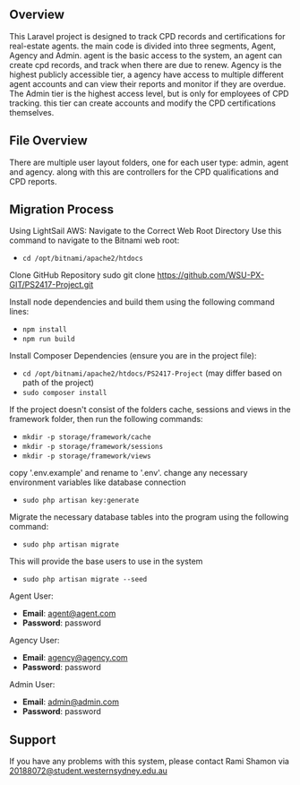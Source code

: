 ## Overview

This Laravel project is designed to track CPD records and certifications for real-estate agents.
the main code is divided into three segments, Agent, Agency and Admin. agent is the basic access to the system, an agent can create cpd records, and track when there are due to renew. 
Agency is the highest publicly accessible tier, a agency have access to multiple different agent accounts and can view their reports and monitor if they are overdue. 
The Admin tier is the highest access level, but is only for employees of CPD tracking. this tier can create accounts and modify the CPD certifications themselves.

## File Overview

There are multiple user layout folders, one for each user type: admin, agent and agency. along with this are controllers for the CPD qualifications and CPD reports.

## Migration Process
Using LightSail AWS:
Navigate to the Correct Web Root Directory
Use this command to navigate to the Bitnami web root:
- `cd /opt/bitnami/apache2/htdocs`

Clone GitHub Repository
sudo git clone https://github.com/WSU-PX-GIT/PS2417-Project.git

Install node dependencies and build them using the following command lines:

- `npm install`
- `npm run build`

Install Composer Dependencies (ensure you are in the project file):

- `cd /opt/bitnami/apache2/htdocs/PS2417-Project` (may differ based on path of the project)
- `sudo composer install`

If the project doesn't consist of the folders cache, sessions and views in the framework folder, then run the following commands:

- `mkdir -p storage/framework/cache`
- `mkdir -p storage/framework/sessions`
- `mkdir -p storage/framework/views`

copy '.env.example' and rename to '.env'. change any necessary environment variables like database connection

- `sudo php artisan key:generate`

Migrate the necessary database tables into the program using the following command:
- `sudo php artisan migrate`

This will provide the base users to use in the system
- `sudo php artisan migrate --seed`

Agent User:
- **Email**: agent@agent.com
- **Password**: password

Agency User:
- **Email**: agency@agency.com
- **Password**: password

Admin User:
- **Email**: admin@admin.com
- **Password**: password

## Support

If you have any problems with this system, please contact Rami Shamon via 20188072@student.westernsydney.edu.au 

